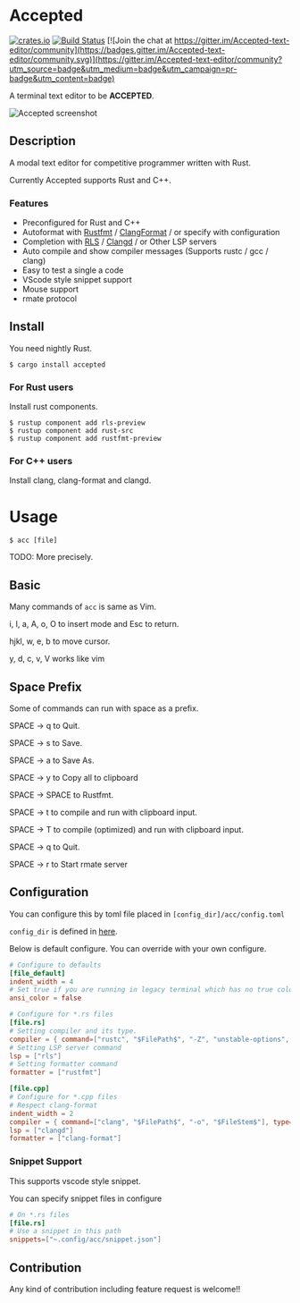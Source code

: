 Accepted
===

[![crates.io](https://img.shields.io/crates/v/accepted.svg)](https://crates.io/crates/accepted)
[![Build Status](https://travis-ci.org/hatoo/Accepted.svg?branch=master)](https://travis-ci.org/hatoo/Accepted)
[![Join the chat at https://gitter.im/Accepted-text-editor/community](https://badges.gitter.im/Accepted-text-editor/community.svg)](https://gitter.im/Accepted-text-editor/community?utm_source=badge&utm_medium=badge&utm_campaign=pr-badge&utm_content=badge)

A terminal text editor to be **ACCEPTED**.

![Accepted screenshot](demo.png "acc")

## Description

A modal text editor for competitive programmer written with Rust.

Currently Accepted supports Rust and C++.

### Features

* Preconfigured for Rust and C++
* Autoformat with [Rustfmt](https://github.com/rust-lang-nursery/rustfmt) / [ClangFormat](https://clang.llvm.org/docs/ClangFormat.html) / or specify with configuration
* Completion with [RLS](https://github.com/rust-lang-nursery/rls) / [Clangd](https://clang.llvm.org/extra/clangd.html) / or Other LSP servers
* Auto compile and show compiler messages (Supports rustc / gcc / clang)
* Easy to test a single a code
* VScode style snippet support
* Mouse support
* rmate protocol

## Install

You need nightly Rust.

```
$ cargo install accepted
```

### For Rust users

Install rust components.

```
$ rustup component add rls-preview
$ rustup component add rust-src
$ rustup component add rustfmt-preview
```

### For C++ users

Install clang, clang-format and clangd.

# Usage

```
$ acc [file]
```

TODO: More precisely.

## Basic

Many commands of `acc` is same as Vim.

i, I, a, A, o, O to insert mode and Esc to return.

hjkl, w, e, b to move cursor.

y, d, c, v, V works like vim

## Space Prefix

Some of commands can run with space as a prefix.

SPACE -> q to Quit.

SPACE -> s to Save.

SPACE -> a to Save As.

SPACE -> y to Copy all to clipboard

SPACE -> SPACE to Rustfmt.

SPACE -> t to compile and run with clipboard input.

SPACE -> T to compile (optimized) and run with clipboard input.

SPACE -> q to Quit.

SPACE -> r to Start rmate server

## Configuration

You can configure this by toml file placed in `[config_dir]/acc/config.toml`

`config_dir` is defined in [here](https://docs.rs/dirs/1.0.3/dirs/fn.config_dir.html).

Below is default configure.
You can override with your own configure.

```TOML
# Configure to defaults
[file_default]
indent_width = 4
# Set true if you are running in legacy terminal which has no true color
ansi_color = false

# Configure for *.rs files
[file.rs]
# Setting compiler and its type.
compiler = { command=["rustc", "$FilePath$", "-Z", "unstable-options", "--error-format=json"], type="rustc", optimize_option=["-O"] }
# Setting LSP server command
lsp = ["rls"]
# Setting formatter command
formatter = ["rustfmt"]

[file.cpp]
# Configure for *.cpp files
# Respect clang-format
indent_width = 2
compiler = { command=["clang", "$FilePath$", "-o", "$FileStem$"], type="gcc", optimize_option=["-O2"] }
lsp = ["clangd"]
formatter = ["clang-format"]
```

### Snippet Support

This supports vscode style snippet.

You can specify snippet files in configure

```toml
# On *.rs files
[file.rs]
# Use a snippet in this path
snippets=["~.config/acc/snippet.json"]
```

## Contribution

Any kind of contribution including feature request is welcome!!